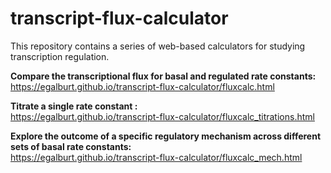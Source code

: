 # transcript-flux-calculator
This repository contains a series of web-based calculators for studying transcription regulation.

<b>Compare the transcriptional flux for basal and regulated rate constants:</b><br>
https://egalburt.github.io/transcript-flux-calculator/fluxcalc.html<p>

<b>Titrate a single rate constant :</b><br>
https://egalburt.github.io/transcript-flux-calculator/fluxcalc_titrations.html<p>

<b>Explore the outcome of a specific regulatory mechanism across different sets of basal rate constants:</b><br>
https://egalburt.github.io/transcript-flux-calculator/fluxcalc_mech.html<p>

